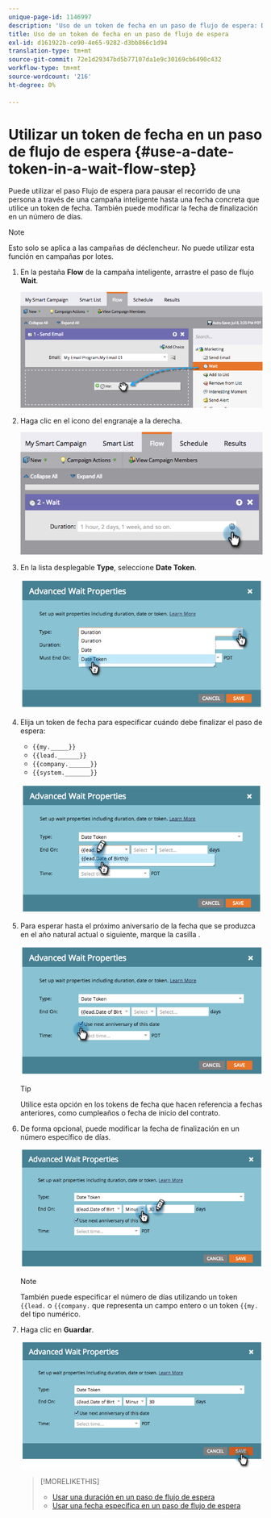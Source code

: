 ```yaml
---
unique-page-id: 1146997
description: 'Uso de un token de fecha en un paso de flujo de espera: Documentos de Marketo: Documentación del producto'
title: Uso de un token de fecha en un paso de flujo de espera
exl-id: d161922b-ce90-4e65-9282-d3bb866c1d94
translation-type: tm+mt
source-git-commit: 72e1d29347bd5b77107da1e9c30169cb6490c432
workflow-type: tm+mt
source-wordcount: '216'
ht-degree: 0%

---
```


# Utilizar un token de fecha en un paso de flujo de espera {#use-a-date-token-in-a-wait-flow-step}

Puede utilizar el paso Flujo de espera para pausar el recorrido de una persona a través de una campaña inteligente hasta una fecha concreta que utilice un token de fecha. También puede modificar la fecha de finalización en un número de días.

>[!NOTE]
>
>Esto solo se aplica a las campañas de déclencheur. No puede utilizar esta función en campañas por lotes.

1. En la pestaña **Flow** de la campaña inteligente, arrastre el paso de flujo **Wait**.

   ![](assets/image2014-9-22-14-3a8-3a22.png)

1. Haga clic en el icono del engranaje a la derecha.

   ![](assets/image2014-9-22-14-3a8-3a37.png)

1. En la lista desplegable **Type**, seleccione **Date Token**.

   ![](assets/image2014-9-22-14-3a8-3a41.png)

1. Elija un token de fecha para especificar cuándo debe finalizar el paso de espera:

   * `{{my._____}}`
   * `{{lead.______}}`
   * `{{company.______}}`
   * `{{system._______}}`

   ![](assets/image2014-9-22-14-3a9-3a33.png)

1. Para esperar hasta el próximo aniversario de la fecha que se produzca en el año natural actual o siguiente, marque la casilla .

   ![](assets/image2014-9-22-14-3a9-3a37.png)

   >[!TIP]
   >
   >Utilice esta opción en los tokens de fecha que hacen referencia a fechas anteriores, como cumpleaños o fecha de inicio del contrato.

1. De forma opcional, puede modificar la fecha de finalización en un número específico de días.

   ![](assets/image2014-9-22-14-3a9-3a57.png)

   >[!NOTE]
   >
   >También puede especificar el número de días utilizando un token `{{lead.` o `{{company.` que representa un campo entero o un token `{{my.` del tipo numérico.

1. Haga clic en **Guardar**.

   ![](assets/image2014-9-22-14-3a11-3a3.png)

   >[!MORELIKETHIS]
   >
   >* [Usar una duración en un paso de flujo de espera](/help/marketo/product-docs/core-marketo-concepts/smart-campaigns/flow-actions/wait/use-a-duration-in-a-wait-flow-step.md)
   >* [Usar una fecha específica en un paso de flujo de espera](/help/marketo/product-docs/core-marketo-concepts/smart-campaigns/flow-actions/wait/use-a-specific-date-in-a-wait-flow-step.md)

